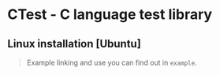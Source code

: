 # CTest - C language test library

## Linux installation [Ubuntu]
> Example linking and use you can find out in `example`.
